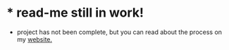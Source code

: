 # * read-me still in work!

- project has not been complete, but you can read about the process on my [website.](https://ferdie.org/2021/04/08/scraping-grailed/)